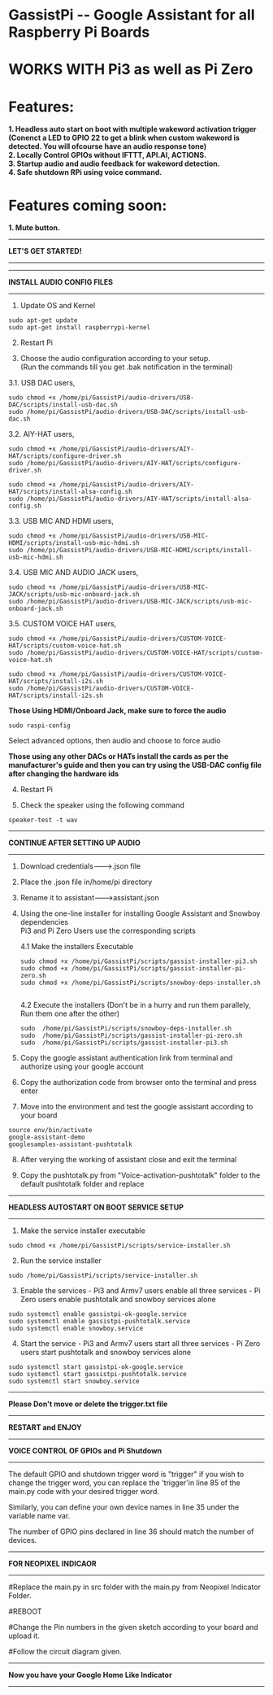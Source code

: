 
# GassistPi -- Google Assistant for all Raspberry Pi Boards  
# WORKS WITH Pi3 as well as Pi Zero 

# Features:  
**1. Headless auto start on boot with multiple wakeword activation trigger (Conenct a LED to GPIO 22 to get a blink when custom wakeword is detected. You will ofcourse have an audio response tone)**    
**2. Locally Control GPIOs without IFTTT, API.AI, ACTIONS.**  
**3. Startup audio and audio feedback for wakeword detection.**   
**4. Safe shutdown RPi using voice command.**  

# Features coming soon:
**1. Mute button.**  


*************************************************  
**LET'S GET STARTED!**  
*************************************************  

*************************************************  
**INSTALL AUDIO CONFIG FILES**
*************************************************  
1. Update OS and Kernel    

```
sudo apt-get update  
sudo apt-get install raspberrypi-kernel  
``` 

2. Restart Pi  

3. Choose the audio configuration according to your setup.    
   (Run the commands till you get .bak notification in the terminal)

  3.1. USB DAC users,  
  ```
  sudo chmod +x /home/pi/GassistPi/audio-drivers/USB-DAC/scripts/install-usb-dac.sh  
  sudo /home/pi/GassistPi/audio-drivers/USB-DAC/scripts/install-usb-dac.sh 
  ``` 

  3.2. AIY-HAT users,  
  ```
  sudo chmod +x /home/pi/GassistPi/audio-drivers/AIY-HAT/scripts/configure-driver.sh  
  sudo /home/pi/GassistPi/audio-drivers/AIY-HAT/scripts/configure-driver.sh  
  
  sudo chmod +x /home/pi/GassistPi/audio-drivers/AIY-HAT/scripts/install-alsa-config.sh  
  sudo /home/pi/GassistPi/audio-drivers/AIY-HAT/scripts/install-alsa-config.sh  
  ```

  3.3. USB MIC AND HDMI users,  
  ```
  sudo chmod +x /home/pi/GassistPi/audio-drivers/USB-MIC-HDMI/scripts/install-usb-mic-hdmi.sh  
  sudo /home/pi/GassistPi/audio-drivers/USB-MIC-HDMI/scripts/install-usb-mic-hdmi.sh  
  ```
  
  3.4. USB MIC AND AUDIO JACK users,  
  ```
  sudo chmod +x /home/pi/GassistPi/audio-drivers/USB-MIC-JACK/scripts/usb-mic-onboard-jack.sh  
  sudo /home/pi/GassistPi/audio-drivers/USB-MIC-JACK/scripts/usb-mic-onboard-jack.sh 
  ``` 
  
  3.5. CUSTOM VOICE HAT users,  
  ```
  sudo chmod +x /home/pi/GassistPi/audio-drivers/CUSTOM-VOICE-HAT/scripts/custom-voice-hat.sh  
  sudo /home/pi/GassistPi/audio-drivers/CUSTOM-VOICE-HAT/scripts/custom-voice-hat.sh  
  
  sudo chmod +x /home/pi/GassistPi/audio-drivers/CUSTOM-VOICE-HAT/scripts/install-i2s.sh  
  sudo /home/pi/GassistPi/audio-drivers/CUSTOM-VOICE-HAT/scripts/install-i2s.sh 
  ``` 
  
**Those Using HDMI/Onboard Jack, make sure to force the audio**  
```
sudo raspi-config  
```
Select advanced options, then audio and choose to force audio

**Those using any other DACs or HATs install the cards as per the manufacturer's guide
and then you can try using the USB-DAC config file after changing the hardware ids**        

4. Restart Pi

5. Check the speaker using the following command    

```
speaker-test -t wav  
```  

**********************************************************************  
**CONTINUE AFTER SETTING UP AUDIO**
**********************************************************************   

1. Download credentials--->.json file  

2. Place the .json file in/home/pi directory  

3. Rename it to assistant--->assistant.json  

4. Using the one-line installer for installing Google Assistant and Snowboy dependencies  
   Pi3 and Pi Zero Users use the corresponding scripts  

	4.1 Make the installers Executable  
	```
	sudo chmod +x /home/pi/GassistPi/scripts/gassist-installer-pi3.sh
	sudo chmod +x /home/pi/GassistPi/scripts/gassist-installer-pi-zero.sh
	sudo chmod +x /home/pi/GassistPi/scripts/snowboy-deps-installer.sh  
  
	```
	4.2 Execute the installers (Don't be in a hurry and run them parallely, Run them one after the other)  
	```
	sudo  /home/pi/GassistPi/scripts/snowboy-deps-installer.sh
	sudo  /home/pi/GassistPi/scripts/gassist-installer-pi-zero.sh
	sudo  /home/pi/GassistPi/scripts/gassist-installer-pi3.sh  
	
	```

5. Copy the google assistant authentication link from terminal and authorize using your google account  

6. Copy the authorization code from browser onto the terminal and press enter    

7. Move into the environment and test the google assistant according to your board  

```
source env/bin/activate  
google-assistant-demo 
googlesamples-assistant-pushtotalk   
```  

8. After verying the working of assistant close and exit the terminal    

9. Copy the pushtotalk.py from "Voice-activation-pushtotalk" folder to the default pushtotalk folder and replace  



*************************************************  
**HEADLESS AUTOSTART ON BOOT SERVICE SETUP**  
*************************************************  
1. Make the service installer executable  

```
sudo chmod +x /home/pi/GassistPi/scripts/service-installer.sh 
```  

2. Run the service installer  

```
sudo /home/pi/GassistPi/scripts/service-installer.sh    
```  

3. Enable the services - Pi3 and Armv7 users enable all three services - Pi Zero users enable pushtotalk and snowboy services alone      
```
sudo systemctl enable gassistpi-ok-google.service  
sudo systemctl enable gassistpi-pushtotalk.service
sudo systemctl enable snowboy.service
```  

4. Start the service - Pi3 and Armv7 users start all three services - Pi Zero users start pushtotalk and snowboy services alone  

```
sudo systemctl start gassistpi-ok-google.service  
sudo systemctl start gassistpi-pushtotalk.service
sudo systemctl start snowboy.service   
```  
****************************************************
**Please Don't move or delete the trigger.txt file**  
****************************************************
**RESTART and ENJOY**  


************************************************
**VOICE CONTROL OF GPIOs and Pi Shutdown**
************************************************
The default GPIO and shutdown trigger word is "trigger" if you wish to change the trigger word, you can replace the 'trigger'in line 85 of the main.py code with your desired trigger word.

Similarly, you can define your own device names in line 35 under the variable name var.  

The number of GPIO pins declared in line 36 should match the number of devices.  

************************************************  
**FOR NEOPIXEL INDICAOR**
************************************************  
#Replace the main.py in src folder with the main.py from Neopixel Indicator Folder.  

#REBOOT  

#Change the Pin numbers in the given sketch according to your board and upload it.  

#Follow the circuit diagram given.  

************************************************  
**Now you have your Google Home Like Indicator**  
************************************************  
